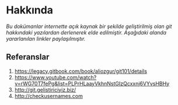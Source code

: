 # Hakkında
*Bu dokümanlar internette açık kaynak bir şekilde geliştirilmiş olan git hakkındaki yazılardan derlenerek elde edilmiştir. Aşağıdaki alanda yararlanılan linkler paylaşılmıştır.*

## Referanslar
1. https://legacy.gitbook.com/book/aliozgur/git101/details
2. https://www.youtube.com/watch?v=rWG70T7fePg&list=PLPrHLaayVkhnNstGIzQcxxnj6VYvsHBHy
3. http://git.gelistiriciyiz.biz/
4. http://checkusernames.com